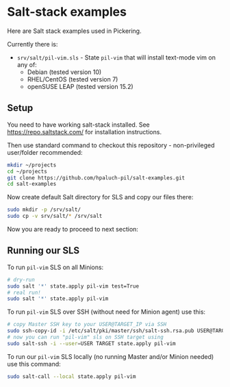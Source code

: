 # Salt-stack examples

Here are Salt stack examples used in Pickering.

Currently there is:
- `srv/salt/pil-vim.sls` - State `pil-vim` that will install text-mode vim on
  any of:
  - Debian (tested version 10)
  - RHEL/CentOS (tested version 7)
  - openSUSE LEAP (tested version 15.2)

## Setup

You need to have working salt-stack installed. See https://repo.saltstack.com/
for installation instructions.

Then use standard command to checkout this repository - non-privileged user/folder
recommended:

```bash
mkdir ~/projects
cd ~/projects
git clone https://github.com/hpaluch-pil/salt-examples.git
cd salt-examples
```

Now create default Salt directory for SLS and copy our files there:
```bash
sudo mkdir -p /srv/salt/
sudo cp -v srv/salt/* /srv/salt
```

Now you are ready to proceed to next section:


## Running our SLS

To run `pil-vim` SLS on all Minions:

```bash
# dry-run
sudo salt '*' state.apply pil-vim test=True
# real run!
sudo salt '*' state.apply pil-vim
```

To run `pil-vim` SLS over SSH (without need for Minion agent) use this:
```bash
# copy Master SSH key to your USER@TARGET_IP via SSH
sudo ssh-copy-id -i /etc/salt/pki/master/ssh/salt-ssh.rsa.pub USER@TARGET_IP
# now you can run "pil-vim" sls on SSH target using
sudo salt-ssh -i --user=USER TARGET state.apply pil-vim
```

To run our `pil-vim` SLS locally (no running Master and/or Minion needed) use this command:

```bash
sudo salt-call --local state.apply pil-vim
```

